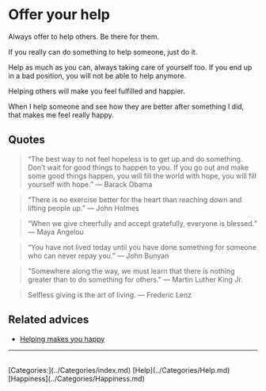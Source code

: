 # Offer your help

Always offer to help others. Be there for them.

If you really can do something to help someone, just do it.

Help as much as you can, always taking care of yourself too. If you end up in a bad position, you will not be able to help anymore.

Helping others will make you feel fulfilled and happier.

When I help someone and see how they are better after something I did, that makes me feel really happy.

## Quotes

> “The best way to not feel hopeless is to get up and do something. Don’t wait for good things to happen to you. If you go out and make some good things happen, you will fill the world with hope, you will fill yourself with hope.” ― Barack Obama

> “There is no exercise better for the heart than reaching down and lifting people up.” ― John Holmes

> “When we give cheerfully and accept gratefully, everyone is blessed.” ― Maya Angelou

> “You have not lived today until you have done something for someone who can never repay you.” ― John Bunyan

> "Somewhere along the way, we must learn that there is nothing greater than to do something for others." ― Martin Luther King Jr.

> Selfless giving is the art of living. ― Frederic Lenz

## Related advices

- [Helping makes you happy](../Helping%20makes%20you%20happy/index.md)
<hr/><br/>[Categories:](../Categories/index.md) [Help](../Categories/Help.md) [Happiness](../Categories/Happiness.md)
